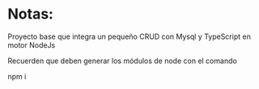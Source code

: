 # Notas:

Proyecto base que integra un pequeño CRUD con Mysql y TypeScript en motor NodeJs

Recuerden que deben generar los módulos de node con el comando

npm i
